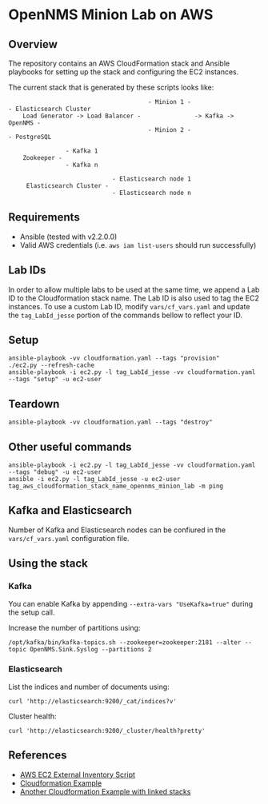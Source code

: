 # OpenNMS Minion Lab on AWS

## Overview

The repository contains an AWS CloudFormation stack and Ansible playbooks for setting up the stack and configuring the EC2 instances.

The current stack that is generated by these scripts looks like:

```
                                       - Minion 1 -                       - Elasticsearch Cluster
    Load Generator -> Load Balancer -               -> Kafka -> OpenNMS -
                                       - Minion 2 -                       - PostgreSQL
```

```
                - Kafka 1
    Zookeeper -
                - Kafka n
```

```
                             - Elasticsearch node 1
     Elasticsearch Cluster -
                             - Elasticsearch node n
```

## Requirements

* Ansible (tested with v2.2.0.0)
* Valid AWS credentials (i.e. `aws iam list-users` should run successfully)

## Lab IDs

In order to allow multiple labs to be used at the same time, we append a Lab ID to the Cloudformation stack name.
The Lab ID is also used to tag the EC2 instances.
To use a custom Lab ID, modify `vars/cf_vars.yaml` and update the `tag_LabId_jesse` portion of the commands bellow to reflect your ID.

## Setup

    ansible-playbook -vv cloudformation.yaml --tags "provision"
    ./ec2.py --refresh-cache
    ansible-playbook -i ec2.py -l tag_LabId_jesse -vv cloudformation.yaml --tags "setup" -u ec2-user

## Teardown

    ansible-playbook -vv cloudformation.yaml --tags "destroy"

## Other useful commands

    ansible-playbook -i ec2.py -l tag_LabId_jesse -vv cloudformation.yaml --tags "debug" -u ec2-user
    ansible -i ec2.py -l tag_LabId_jesse -u ec2-user tag_aws_cloudformation_stack_name_opennms_minion_lab -m ping

## Kafka and Elasticsearch

Number of Kafka and Elasticsearch nodes can be confiured in the `vars/cf_vars.yaml` configuration file.

## Using the stack

### Kafka

You can enable Kafka by appending `--extra-vars "UseKafka=true"` during the setup call.

Increase the number of partitions using:

    /opt/kafka/bin/kafka-topics.sh --zookeeper=zookeeper:2181 --alter --topic OpenNMS.Sink.Syslog --partitions 2

### Elasticsearch

List the indices and number of documents using:

    curl 'http://elasticsearch:9200/_cat/indices?v'

Cluster health:

    curl 'http://elasticsearch:9200/_cluster/health?pretty'

## References

* [AWS EC2 External Inventory Script](http://docs.ansible.com/ansible/intro_dynamic_inventory.html#example-aws-ec2-external-inventory-script)
* [Cloudformation Example]( https://github.com/ansible/ansible-examples/blob/master/language_features/cloudformation.yaml)
* [Another Cloudformation Example with linked stacks](http://odecee.com.au/cloudformation-and-ansible/)
